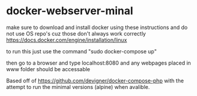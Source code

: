 # docker-webserver-minal

make sure to download and install docker using these instructions and do not use
OS repo's cuz those don't always work correctly
https://docs.docker.com/engine/installation/linux

to run this just use the command "sudo docker-compose up"

then go to a browser and type localhost:8080 and any webpages placed in www
folder should be accessable

Based off of https://github.com/devigner/docker-compose-php with the attempt to
run the minimal versions (alpine) when avalible.
